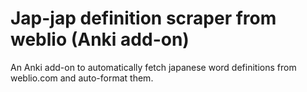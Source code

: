 # Jap-jap definition scraper from weblio (Anki add-on)
 An Anki add-on to automatically fetch japanese word definitions from weblio.com and auto-format them.
